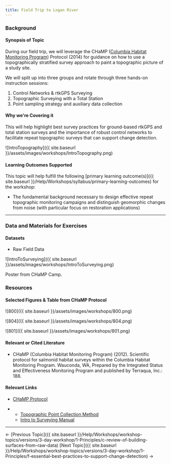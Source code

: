 ```yaml
---
title: Field Trip to Logan River
---
```


### Background

#### Synopsis of Topic

During our field trip, we will leverage the CHaMP ([Columbia Habitat Monitoring Program](http://champmonitoring.org/)) Protocol (2014) for guidance on how to use a topographically stratified survey approach to paint a topographic picture of a study site. 

We will split up into three groups and rotate through three hands-on instruction sessions:

1. Control Networks & rtkGPS Surveying
2. Topographic Surveying with a Total Station
3. Point sampling strategy and auxiliary data collection

#### Why we're Covering it

This will help highlight best survey practices for ground-based rtkGPS and total station surveys and the importance of robust control networks to facilitate repeat topographic surveys that can support change detection. 

![IntroTopography]({{ site.baseurl }}/assets/images/workshops/IntroTopography.png)

#### Learning Outcomes Supported

This topic will help fulfill the following [primary learning outcome(s)]({{ site.baseurl }}/Help/Workshops/syllabus/primary-learning-outcomes) for the workshop:

- The fundamental background necessary to design effective repeat topographic monitoring campaigns and distinguish geomorphic changes from noise (with particular focus on restoration applications)

------

### Data and Materials for Exercises

#### Datasets

- Raw Field Data

![IntroToSurveying]({{ site.baseurl }}/assets/images/workshops/IntroToSurveying.png)

Poster from CHaMP Camp.

### Resources

#### Selected Figures & Table from CHaMP Protocol

![800]({{ site.baseurl }}/assets/images/workshops/800.png)

![804]({{ site.baseurl }}/assets/images/workshops/804.png)

![801]({{ site.baseurl }}/assets/images/workshops/801.png)

#### Relevant or Cited Literature

- CHaMP (Columbia Habitat Monitoring Program) (2012). Scientific protocol for salmonid habitat surveys within the Columbia Habitat Monitoring Program. Wauconda, WA, Prepared by the Integrated Status and Effectiveness Monitoring Program and published by Terraqua, Inc.: 188.

#### Relevant Links

- [CHaMP Protocol](https://www.champmonitoring.org/Program/Details/1#tab-protocol~)

- - [Topographic Point Collection Method](https://www.monitoringmethods.org/Method/Details/1582)
  - [Intro to Surveying Manual](https://www.champmonitoring.org/Program/RetrieveProgramDocumentFile/1/334)

------

← [Previous Topic]({{ site.baseurl }}/Help/Workshops/workshop-topics/versions/3-day-workshop/1-Principles/c-review-of-building-surfaces-from-raw-data)        [Next Topic]({{ site.baseurl }}/Help/Workshops/workshop-topics/versions/3-day-workshop/1-Principles/f-essential-best-practices-to-support-change-detection) →